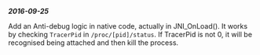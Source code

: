 ***2016-09-25***

Add an Anti-debug logic in native code, actually in JNI_OnLoad().
It works by checking `TracerPid` in `/proc/[pid]/status`.
If TracerPid is not 0, it will be recognised being attached and then kill the process.
